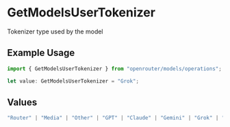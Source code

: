 # GetModelsUserTokenizer

Tokenizer type used by the model

## Example Usage

```typescript
import { GetModelsUserTokenizer } from "openrouter/models/operations";

let value: GetModelsUserTokenizer = "Grok";
```

## Values

```typescript
"Router" | "Media" | "Other" | "GPT" | "Claude" | "Gemini" | "Grok" | "Cohere" | "Nova" | "Qwen" | "Yi" | "DeepSeek" | "Mistral" | "Llama2" | "Llama3" | "Llama4" | "PaLM" | "RWKV" | "Qwen3"
```